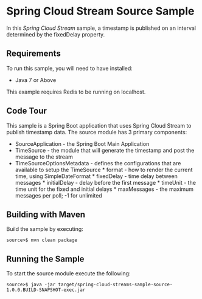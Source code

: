 Spring Cloud Stream Source Sample
=============================

In this *Spring Cloud Stream* sample, a timestamp is published on an interval determined by the fixedDelay property.

## Requirements

To run this sample, you will need to have installed:

* Java 7 or Above

This example requires Redis to be running on localhost.

## Code Tour

This sample is a Spring Boot application that uses Spring Cloud Stream to publish timestamp data. The source module has 3 primary components:

* SourceApplication - the Spring Boot Main Application
* TimeSource - the module that will generate the timestamp and post the message to the stream
* TimeSourceOptionsMetadata - defines the configurations that are available to setup the TimeSource
    	 * format - how to render the current time, using SimpleDateFormat
    	 * fixedDelay - time delay between messages
    	 * initialDelay - delay before the first message
    	 * timeUnit - the time unit for the fixed and initial delays
    	 * maxMessages - the maximum messages per poll; -1 for unlimited

## Building with Maven

Build the sample by executing:

	source>$ mvn clean package

## Running the Sample

To start the source module execute the following:

	source>$ java -jar target/spring-cloud-streams-sample-source-1.0.0.BUILD-SNAPSHOT-exec.jar

